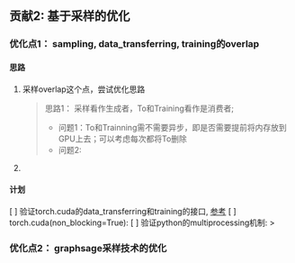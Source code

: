 
## 贡献2: 基于采样的优化


### 优化点1： sampling, data_transferring, training的overlap

#### 思路
1. 采样overlap这个点，尝试优化思路
    > 思路1： 采样看作生成者，To和Training看作是消费者;  
    >   - 问题1：To和Trainning需不需要异步，即是否需要提前将内存放到GPU上去；可以考虑每次都将To删除
    >   - 问题2:  
2. 

#### 计划
[ ] 验证torch.cuda的data_transferring和training的接口, [参考]()
    [ ] torch.cuda(non_blocking=True): 
[ ] 验证python的multiprocessing机制:
    > 

### 优化点2： graphsage采样技术的优化